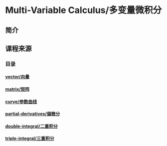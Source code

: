# Multi-Variable Calculus/多变量微积分

## 简介

## 课程来源

### 目录

#### [vector/向量](vector.md)
#### [matrix/矩阵](matrix.md)
#### [curve/参数曲线](curve.md)

#### [partial-derivatives/偏微分](partial.md)
#### [double-integral/二重积分](double.md)
#### [triple-integral/三重积分](triple.md)
